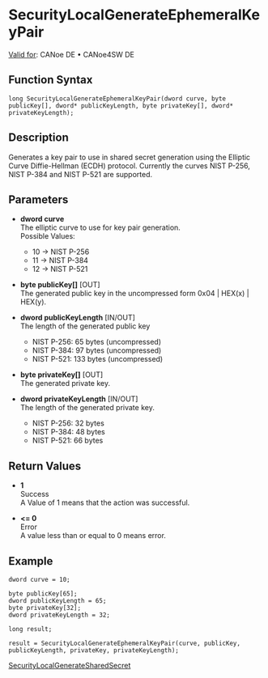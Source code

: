 # SecurityLocalGenerateEphemeralKeyPair

[Valid for](../../../Shared/FeatureAvailability.md):  CANoe DE • CANoe4SW DE

## Function Syntax

```plaintext
long SecurityLocalGenerateEphemeralKeyPair(dword curve, byte publicKey[], dword* publicKeyLength, byte privateKey[], dword* privateKeyLength);
```

## Description

Generates a key pair to use in shared secret generation using the Elliptic Curve Diffie-Hellman (ECDH) protocol. Currently the curves NIST P-256, NIST P-384 and NIST P-521 are supported.

## Parameters

- **dword curve**  
  The elliptic curve to use for key pair generation.  
  Possible Values:
  - 10 → NIST P-256
  - 11 → NIST P-384
  - 12 → NIST P-521

- **byte publicKey[]** [OUT]  
  The generated public key in the uncompressed form 0x04 | HEX(x) | HEX(y).

- **dword publicKeyLength** [IN/OUT]  
  The length of the generated public key
  - NIST P-256: 65 bytes (uncompressed)
  - NIST P-384: 97 bytes (uncompressed)
  - NIST P-521: 133 bytes (uncompressed)

- **byte privateKey[]** [OUT]  
  The generated private key.

- **dword privateKeyLength** [IN/OUT]  
  The length of the generated private key.
  - NIST P-256: 32 bytes
  - NIST P-384: 48 bytes
  - NIST P-521: 66 bytes

## Return Values

- **1**  
  Success  
  A Value of 1 means that the action was successful.

- **\<= 0**  
  Error  
  A value less than or equal to 0 means error.

## Example

```plaintext
dword curve = 10;

byte publicKey[65];
dword publicKeyLength = 65;
byte privateKey[32];
dword privateKeyLength = 32;

long result;

result = SecurityLocalGenerateEphemeralKeyPair(curve, publicKey, publicKeyLength, privateKey, privateKeyLength);
```

[SecurityLocalGenerateSharedSecret](CAPLfunctionSecurityLocalGenerateSharedSecret.md)
